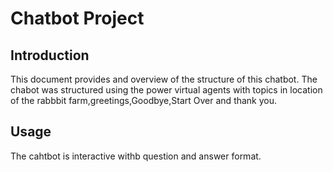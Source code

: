 # Chatbot Project
## Introduction
This document provides and overview of the structure of this chatbot.
The chabot was structured using the power virtual agents with topics in location of the rabbbit farm,greetings,Goodbye,Start Over and thank you.
## Usage
The cahtbot is interactive withb question and answer format.
